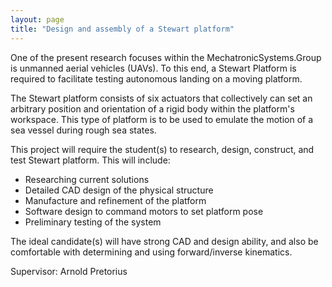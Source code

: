 ```yaml
---
layout: page
title: "Design and assembly of a Stewart platform"
---
```


One of the present research focuses within the MechatronicSystems.Group is unmanned aerial vehicles (UAVs). To this end, a Stewart Platform is required to facilitate testing autonomous landing on a moving platform.

The Stewart platform consists of six actuators that collectively can set an arbitrary position and orientation of a rigid body within the platform's workspace. This type of platform is to be used to emulate the motion of a sea vessel during rough sea states.

This project will require the student(s) to research, design, construct, and test Stewart platform. This will include:

<ul>
  <li>Researching current solutions</li>
  <li>Detailed CAD design of the physical structure</li>
  <li>Manufacture and refinement of the platform</li>
  <li>Software design to command motors to set platform pose</li>
  <li>Preliminary testing of the system</li>
</ul>

The ideal candidate(s) will have strong CAD and design ability, and also be comfortable with determining and using forward/inverse kinematics.

Supervisor: Arnold Pretorius
